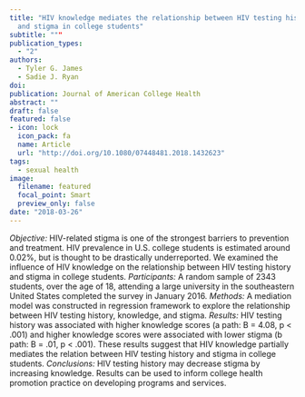 ```yaml
---
title: "HIV knowledge mediates the relationship between HIV testing history 
  and stigma in college students"
subtitle: """
publication_types:
  - "2"
authors:
  - Tyler G. James
  - Sadie J. Ryan
doi: 
publication: Journal of American College Health
abstract: ""
draft: false
featured: false
- icon: lock
  icon_pack: fa
  name: Article
  url: "http://doi.org/10.1080/07448481.2018.1432623"
tags:
  - sexual health
image:
  filename: featured
  focal_point: Smart
  preview_only: false
date: "2018-03-26"
---
```


*Objective:* HIV-related stigma is one of the strongest barriers to prevention and treatment. HIV prevalence in U.S. college students is estimated around 0.02%, but is thought to be drastically underreported. We examined the influence of HIV knowledge on the relationship between HIV testing history and stigma in college students. *Participants:* A random sample of 2343 students, over the age of 18, attending a large university in the southeastern United States completed the survey in January 2016. *Methods:* A mediation model was constructed in regression framework to explore the relationship between HIV testing history, knowledge, and stigma. *Results:* HIV testing history was associated with higher knowledge scores (a path: B = 4.08, p < .001) and higher knowledge scores were associated with lower stigma (b path: B = .01, p < .001). These results suggest that HIV knowledge partially mediates the relation between HIV testing history and stigma in college students. *Conclusions:* HIV testing history may decrease stigma by increasing knowledge. Results can be used to inform college health promotion practice on developing programs and services.

<script type="text/javascript" src="https://d1bxh8uas1mnw7.cloudfront.net/assets/embed.js"></script><div class='altmetric-embed' data-badge-type='donut' data-condensed='true' data-badge-details='right' data-doi="10.1080/07448481.2018.1432623"></div>